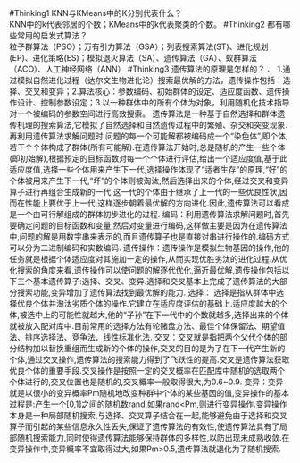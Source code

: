 #Thinking1	KNN与KMeans中的K分别代表什么？	
KNN中的k代表邻居的个数；KMeans中的k代表聚类的个数。
#Thinking2	都有哪些常用的启发式算法？			
粒子群算法（PSO）；万有引力算法（GSA）；列表搜索算法(ST)、进化规划(EP)、进化策略(ES)；模拟退火算法（SA）、遗传算法（GA）、蚁群算法（ACO）、人工神经网络（ANN）
#Thinking3	遗传算法的原理是怎样的？		、
1.通过模拟自然进化过程（达尔文生物进化论）搜索最优解的方法，遗传操作包括：选择、交叉和变异；2.算法核心：参数编码、初始群体的设定、适应度函数、遗传操作设计、控制参数设定；3.以一种群体中的所有个体为对象，利用随机化技术指导对一个被编码的参数空间进行高效搜索。
遗传算法是一种基于自然选择和群体遗传机理的搜索算法,它模拟了自然选择和自然遗传过程中的繁殖、杂交和突变现象.再利用遗传算法求解问题时,问题的每一个可能解都被编码成一个“染色体”,即个体,若干个个体构成了群体(所有可能解).在遗传算法开始时,总是随机的产生一些个体(即初始解),根据预定的目标函数对每一个个体进行评估,给出一个适应度值,基于此适应度值,选择一些个体用来产生下一代,选择操作体现了“适者生存”的原理,“好”的个体被用来产生下一代,“坏”的个体则被淘汰,然后选择出来的个体,经过交叉和变异算子进行再组合生成新的一代,这一代的个体由于继承了上一代的一些优良性状,因而在性能上要优于上一代,这样逐步朝着最优解的方向进化.因此,遗传算法可以看成是一个由可行解组成的群体初步进化的过程.
编码：利用遗传算法求解问题时,首先要确定问题的目标函数和变量,然后对变量进行编码,这样做主要是因为在遗传算法中,问题的解是用数字串来表示的,而且遗传算子也是直接对串进行操作的.编码方式可以分为二进制编码和实数编码.
遗传操作：遗传操作是模拟生物基因的操作,他的任务就是根据个体适应度对其施加一定的操作,从而实现优胜劣汰的进化过程.从优化搜索的角度来看,遗传操作可以使问题的解逐代优化,逼近最优解,遗传操作包括以下三个基本遗传算子:选择、交叉、变异.选择和交叉基本上完成了遗传算法的大部分搜索功能,变异增加了遗传算法找到最优解的能力.
	选择： 选择是指从群体中选择优良个体并淘汰劣质个体的操作.它建立在适应度评估的基础上.适应度越大的个体,被选中上的可能性就越大,他的“子孙”在下一代中的个数就越多,选择出来的个体就被放入配对库中.目前常用的选择方法有轮赌盘方法、最佳个体保留法、期望值法、排序选择法、竞争法、线性标准化法.
	交叉：交叉就是指把两个父代个体的部分结构加以替换重组而生成新的个体的操作,交叉的目的是为了在下一代产生新的个体,通过交叉操作,遗传算法的搜索能力得到了飞跃性的提高.交叉是遗传算法获取优良个体的重要手段.交叉操作是按照一定的交叉概率在匹配库中随机的选取两个个体进行的,交叉位置也是随机的,交叉概率一般取得很大,为0.6~0.9.
	变异：变异就是以很小的变异概率Pm随机地改变种群中个体的某些基因的值,变异操作的基本过程是:产生一个[0,1]之间的随机数rand,如果rand<Pm,则进行变异操作.变异操作本身是一种局部随机搜索,与选择、交叉算子结合在一起,能够避免由于选择和交叉算子而引起的某些信息永久性丢失,保证了遗传算法的有效性,使遗传算法具有了局部随机搜索能力,同时使得遗传算法能够保持群体的多样性,以防出现未成熟收敛.在变异操作中,变异概率不宜取得过大,如果Pm>0.5,遗传算法就退化为了随机搜索.